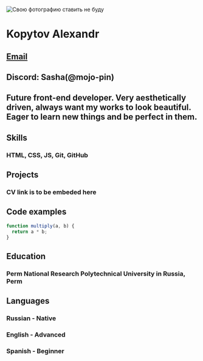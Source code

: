 ![Свою фотографию ставить не буду](rsschool-cv\PFP.png)

# Kopytov Alexandr

## [Email](aleks50555gg@gmail.com)

## Discord: Sasha(@mojo-pin)

## Future front-end developer. Very aesthetically driven, always want my works to look beautiful. Eager to learn new things and be perfect in them.

## Skills

### HTML, CSS, JS, Git, GitHub

## Projects

### CV link is to be embeded here

## Code examples

```javascript
function multiply(a, b) {
  return a * b;
}
```

## Education

### Perm National Research Polytechnical University in Russia, Perm

## Languages

### Russian - Native

### English - Advanced

### Spanish - Beginner
